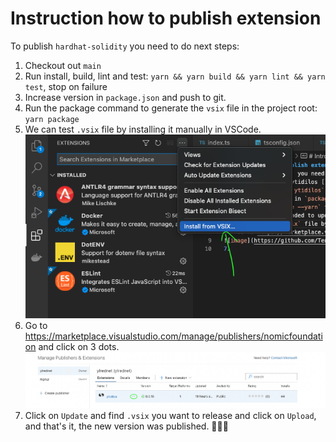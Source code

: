 # Instruction how to publish extension

To publish `hardhat-solidity` you need to do next steps:

1.  Checkout out `main`
2.  Run install, build, lint and test: `yarn && yarn build && yarn lint && yarn test`, stop on failure
3.  Increase version in `package.json` and push to git.
4.  Run the package command to generate the `vsix` file in the project root: `yarn package`
5.  We can test `.vsix` file by installing it manually in VSCode.\
    ![image](images/publish_extension_step_1.png)
6.  Go to https://marketplace.visualstudio.com/manage/publishers/nomicfoundation and click on 3 dots.\
    ![image](images/publish_extension_step_2.png)
7.  Click on `Update` and find `.vsix` you want to release and click on `Upload`, and that's it, the new version was published. 🎉🎉🎉
